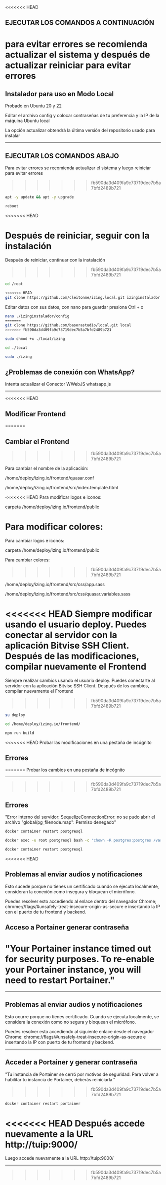 <<<<<<< HEAD
## EJECUTAR LOS COMANDOS A CONTINUACIÓN ##

para evitar errores se recomienda actualizar el sistema y después de actualizar reiniciar para evitar errores
=======
## Instalador para uso en Modo Local

Probado en Ubuntu 20 y 22

Editar el archivo config y colocar contraseñas de tu preferencia y la IP de la máquina Ubuntu local

La opción actualizar obtendrá la última versión del repositorio usado para instalar

---

## EJECUTAR LOS COMANDOS ABAJO ##

Para evitar errores se recomienda actualizar el sistema y luego reiniciar para evitar errores
>>>>>>> fb590da3d409fa9c73719dec7b5a7bfd2489b721

```bash
apt -y update && apt -y upgrade
```
```bash
reboot
```

<<<<<<< HEAD
 
Después de reiniciar, seguir con la instalación
=======
Después de reiniciar, continuar con la instalación
>>>>>>> fb590da3d409fa9c73719dec7b5a7bfd2489b721

```bash
cd /root
```
```bash
<<<<<<< HEAD
git clone https://github.com/cleitonme/izing.local.git izinginstalador
```
Editar datos con sus datos, con nano para guardar presiona Ctrl + x
```bash
nano ./izinginstalador/config
=======
git clone https://github.com/basorastudio/local.git local
>>>>>>> fb590da3d409fa9c73719dec7b5a7bfd2489b721
```
```bash
sudo chmod +x ./local/izing
```
```bash
cd ./local
```
```bash
sudo ./izing
```

## ¿Problemas de conexión con WhatsApp? ##

Intenta actualizar el Conector WWebJS whatsapp.js

---

<<<<<<< HEAD
## Modificar Frontend
=======
## Cambiar el Frontend
>>>>>>> fb590da3d409fa9c73719dec7b5a7bfd2489b721

Para cambiar el nombre de la aplicación:

/home/deploy/izing.io/frontend/quasar.conf

/home/deploy/izing.io/frontend/src/index.template.html

<<<<<<< HEAD
Para modificar logos e iconos:

carpeta /home/deploy/izing.io/frontend/public

Para modificar colores:
=======
Para cambiar logos e iconos:

carpeta /home/deploy/izing.io/frontend/public

Para cambiar colores:
>>>>>>> fb590da3d409fa9c73719dec7b5a7bfd2489b721

/home/deploy/izing.io/frontend/src/css/app.sass

/home/deploy/izing.io/frontend/src/css/quasar.variables.sass

<<<<<<< HEAD
Siempre modificar usando el usuario deploy. Puedes conectar al servidor con la aplicación Bitvise SSH Client. Después de las modificaciones, compilar nuevamente el Frontend
=======
Siempre realizar cambios usando el usuario deploy. Puedes conectarte al servidor con la aplicación Bitvise SSH Client. Después de los cambios, compilar nuevamente el Frontend
>>>>>>> fb590da3d409fa9c73719dec7b5a7bfd2489b721

```bash
su deploy
```
```bash
cd /home/deploy/izing.io/frontend/
```
```bash
npm run build
```

<<<<<<< HEAD
Probar las modificaciones en una pestaña de incógnito

## Errores
=======
Probar los cambios en una pestaña de incógnito

---
>>>>>>> fb590da3d409fa9c73719dec7b5a7bfd2489b721

## Errores

"Error interno del servidor: SequelizeConnectionError: no se pudo abrir el archivo \"global/pg_filenode.map\": Permiso denegado"

```bash
docker container restart postgresql
```
```bash
docker exec -u root postgresql bash -c "chown -R postgres:postgres /var/lib/postgresql/data"
```
```bash
docker container restart postgresql
```

<<<<<<< HEAD
## Problemas al enviar audios y notificaciones

Esto sucede porque no tienes un certificado cuando se ejecuta localmente, consideran la conexión como insegura y bloquean el micrófono.

Puedes resolver esto accediendo al enlace dentro del navegador Chrome; chrome://flags/#unsafely-treat-insecure-origin-as-secure e insertando la IP con el puerto de tu frontend y backend.

## Acceso a Portainer generar contraseña
"Your Portainer instance timed out for security purposes. To re-enable your Portainer instance, you will need to restart Portainer."
=======
---

## Problemas al enviar audios y notificaciones

Esto ocurre porque no tienes certificado. Cuando se ejecuta localmente, se considera la conexión como no segura y bloquean el micrófono.

Puedes resolver esto accediendo al siguiente enlace desde el navegador Chrome: chrome://flags/#unsafely-treat-insecure-origin-as-secure e insertando la IP con puerto de tu frontend y backend.

---

## Acceder a Portainer y generar contraseña

"Tu instancia de Portainer se cerró por motivos de seguridad. Para volver a habilitar tu instancia de Portainer, deberás reiniciarla."
>>>>>>> fb590da3d409fa9c73719dec7b5a7bfd2489b721

```bash
docker container restart portainer
```

<<<<<<< HEAD
Después accede nuevamente a la URL http://tuip:9000/
=======
Luego accede nuevamente a la URL http://tuip:9000/

---
>>>>>>> fb590da3d409fa9c73719dec7b5a7bfd2489b721
